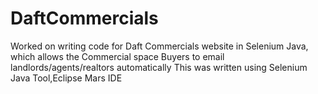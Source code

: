 # DaftCommercials


Worked on writing code for Daft Commercials website in Selenium Java, which allows the Commercial space Buyers to email landlords/agents/realtors automatically This was written using Selenium Java Tool,Eclipse Mars IDE
